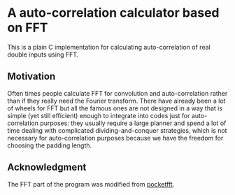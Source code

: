 A auto-correlation calculator based on FFT
==========================================

This is a plain C implementation for calculating auto-correlation of real 
double inputs using FFT.

## Motivation

Often times people calculate FFT for convolution and auto-correlation rather
than if they really need the Fourier transform. There have already been a lot of
wheels for FFT but all the famous ones are not designed in a way that is simple
(yet still efficient) enough to integrate into codes just for auto-correlation
purposes: they usually require a large planner and spend a lot of time dealing
with complicated dividing-and-conquer strategies, which is not necessary for
auto-correlation purposes because we have the freedom for choosing the padding
length. 

## Acknowledgment

The FFT part of the program was modified from
[pocketfft](https://gitlab.mpcdf.mpg.de/mtr/pocketfft).
